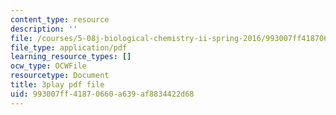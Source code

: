 ```yaml
---
content_type: resource
description: ''
file: /courses/5-08j-biological-chemistry-ii-spring-2016/993007ff41870660a639af8834422d68_UzMEzYQOFRA.pdf
file_type: application/pdf
learning_resource_types: []
ocw_type: OCWFile
resourcetype: Document
title: 3play pdf file
uid: 993007ff-4187-0660-a639-af8834422d68
---
```

